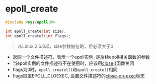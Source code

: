 # epoll_create

```c
#include <sys/epoll.h>

int epoll_create(int size);
int epoll_createl(int flags);
```

> 从Linux 2.6.8起，size参数被忽略，但必须大于0

- 返回一个文件描述符，表示一个epoll实例, 是后续epoll相关函数的参数
- 当epoll实例的文件描述符不在使用时，应该用[close()](linux-fd-api-close().md)函数关闭
- flags为0时，`epoll_createl()`和`epoll_create()`相同
- flags取值EPOLL_CLOEXEC, 设置文件描述符的[close-on-exec](linux-file-api-fd-open.md)标志